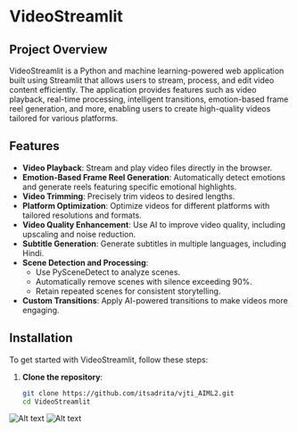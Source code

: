 # VideoStreamlit

## Project Overview

VideoStreamlit is a Python and machine learning-powered web application built using Streamlit that allows users to stream, process, and edit video content efficiently. The application provides features such as video playback, real-time processing, intelligent transitions, emotion-based frame reel generation, and more, enabling users to create high-quality videos tailored for various platforms.

## Features

- **Video Playback**: Stream and play video files directly in the browser.
- **Emotion-Based Frame Reel Generation**: Automatically detect emotions and generate reels featuring specific emotional highlights.
- **Video Trimming**: Precisely trim videos to desired lengths.
- **Platform Optimization**: Optimize videos for different platforms with tailored resolutions and formats.
- **Video Quality Enhancement**: Use AI to improve video quality, including upscaling and noise reduction.
- **Subtitle Generation**: Generate subtitles in multiple languages, including Hindi.
- **Scene Detection and Processing**:
  - Use PySceneDetect to analyze scenes.
  - Automatically remove scenes with silence exceeding 90%.
  - Retain repeated scenes for consistent storytelling.
- **Custom Transitions**: Apply AI-powered transitions to make videos more engaging.

## Installation

To get started with VideoStreamlit, follow these steps:

1. **Clone the repository**:
   ```bash
   git clone https://github.com/itsadrita/vjti_AIML2.git
   cd VideoStreamlit


![Alt text](https://github.com/itsadrita/vjti_AIML2/blob/main/vidai1.png)
![Alt text](https://github.com/itsadrita/vjti_AIML2/blob/main/vidai2.png)
